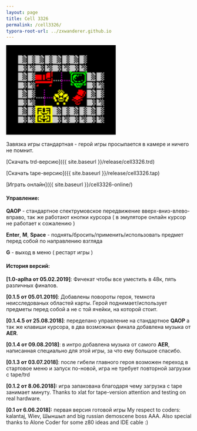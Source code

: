 ```yaml
---
layout: page
title: Cell 3326
permalink: /cell3326/
typora-root-url: ../zxwanderer.github.io
---
```


![Тестовый уровень](/images/cell3326.png)

Завязка игры стандартная - герой игры просыпается в камере и ничего не помнит.

[Скачать trd-версию]({{ site.baseurl }}/release/cell3326.trd)

[Скачать tape-версию]({{ site.baseurl }}/release/cell3326.tap)

[Играть онлайн]({{ site.baseurl }}/cell3326-online/)

#### Управление:

**QAOP** - стандартное спектрумовское передвижение вверх-вниз-влево-вправо, так же работают кнопки курсора ( в эмуляторе онлайн курсор не работает к сожалению )

 **Enter**, **M**, **Space** - поднять/бросить/применить/использовать предмет перед собой по направлению взгляда

 **G** - выход в меню ( рестарт игры )

#### История версий:

**[1.0-aplha от 05.02.2019]**: Фичекат чтобы все уместить в 48к, пять различных финалов.

**[0.1.5 от 05.01.2019]**: Добавлены повороты героя, темнота неисследованых областей карты. Герой поднимает/использует предметы перед собой а не с той ячейки, на которой стоит.

**[0.1.4.5 от 25.08.2018]**: переделано управление на стандартное **QAOP**  а так же клавиши курсора, в два возможных финала добавлена музыка от **AER**.

**[0.1.4 от 09.08.2018]**: в интро добавлена музыка от самого **AER**, написанная специально для этой игры, за что ему большое спасибо.

**[0.1.3 от 03.07.2018]**: после гибели главного героя возможен переход в стартовое меню и запуск по-новой, игра не требует повторной загрузки с tape/trd

**[0.1.2 от 8.06.2018]:** игра запакована благодаря чему загрузка с tape занимает минуту. 
Thanks to xlat for tape-version attention and testing on real hardware.

**[0.1 от 6.06.2018]:** первая версия готовой игры
My respect to coders: kalantaj, Wiev, Шыншыл and big russian demoscene boss AAA. Also special thanks to Alone Coder for some z80 ideas and IDE cable :) 